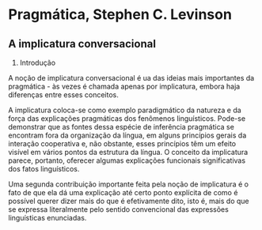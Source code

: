 Pragmática, Stephen C. Levinson
===============================

A implicatura conversacional
----------------------------

1. Introdução

A noção de implicatura conversacional é ua das ideias mais importantes da pragmática - às vezes é chamada apenas por implicatura, embora haja diferenças entre esses conceitos.

A implicatura coloca-se como exemplo paradigmático da natureza e da força das explicações pragmáticas dos fenômenos linguísticos. Pode-se demonstrar que as fontes dessa espécie de inferência pragmática se encontram fora da organização da língua, em alguns princípios gerais da interação cooperativa e, não obstante, esses princípios têm um efeito visível em vários pontos da estrutura da língua. O conceito da implicatura parece, portanto, oferecer algumas explicações funcionais significativas dos fatos linguísticos.

Uma segunda contribuição importante feita pela noção de implicatura é o fato de que ela dá uma explicação até certo ponto explícita de como é possível querer dizer mais do que é efetivamente dito, isto é, mais do que se expressa literalmente pelo sentido convencional das expressões linguísticas enunciadas.